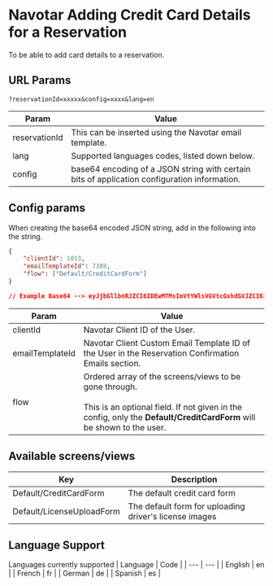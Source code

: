 # Navotar Adding Credit Card Details for a Reservation

To be able to add card details to a reservation.

## URL Params

```
?reservationId=xxxxx&config=xxxx&lang=en
```

| Param         | Value                                                                                        |
| ------------- | -------------------------------------------------------------------------------------------- |
| reservationId | This can be inserted using the Navotar email template.                                       |
| lang          | Supported languages codes, listed down below.                                                |
| config        | base64 encoding of a JSON string with certain bits of application configuration information. |

## Config params

When creating the base64 encoded JSON string, add in the following into the string.

```json
{
	"clientId": 1013,
	"emailTemplateId": 7388,
	"flow": ["Default/CreditCardForm"]
}

// Example Base64 --> eyJjbGllbnRJZCI6IDEwMTMsImVtYWlsVGVtcGxhdGVJZCI6IDczODgsImZsb3ciOiBbIkRlZmF1bHQvQ3JlZGl0Q2FyZEZvcm0iXX0=
```

| Param           | Value                                                                                                                                                                                     |
| --------------- | ----------------------------------------------------------------------------------------------------------------------------------------------------------------------------------------- |
| clientId        | Navotar Client ID of the User.                                                                                                                                                            |
| emailTemplateId | Navotar Client Custom Email Template ID of the User in the Reservation Confirmation Emails section.                                                                                       |
| flow            | Ordered array of the screens/views to be gone through. <br /><br /> This is an optional field. If not given in the config, only the **Default/CreditCardForm** will be shown to the user. |

## Available screens/views

| Key                       | Description                                            |
| ------------------------- | ------------------------------------------------------ |
| Default/CreditCardForm    | The default credit card form                           |
| Default/LicenseUploadForm | The default form for uploading driver's license images |

## Language Support

Languages currently supported
| Language | Code |
| --- | --- |
| English | en |
| French | fr |
| German | de |
| Spanish | es |
